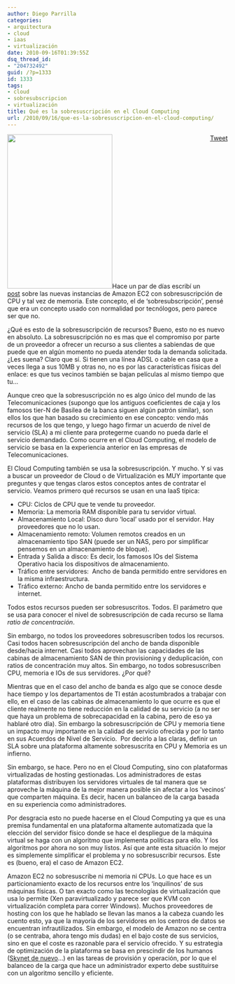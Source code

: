 ```yaml
---
author: Diego Parrilla
categories:
- arquitectura
- cloud
- iaas
- virtualización
date: 2010-09-16T01:39:55Z
dsq_thread_id:
- "204732492"
guid: /?p=1333
id: 1333
tags:
- cloud
- sobresubscripcion
- virtualización
title: Qué es la sobresuscripción en el Cloud Computing
url: /2010/09/16/que-es-la-sobresuscripcion-en-el-cloud-computing/
---
```


<div style="float: right; margin-left: 10px;">
  <a href="https://twitter.com/share" class="twitter-share-button" data-via="nubeblog" data-hashtags="cloud,sobresubscripcion,virtualizaci%C3%B3n" data-count="vertical" data-url="/2010/09/16/que-es-la-sobresuscripcion-en-el-cloud-computing/">Tweet</a>
</div>

[<img class="alignright size-full wp-image-1337" title="glass_full" src="/wp-content/uploads/glass_full.jpg" alt="" width="240" height="352" srcset="/wp-content/uploads/glass_full.jpg 240w, /wp-content/uploads/glass_full-204x300.jpg 204w" sizes="(max-width: 240px) 100vw, 240px" />](/wp-content/uploads/glass_full.jpg)Hace un par de días escribí un [post](/2010/09/13/amazon-anuncia-nuevas-instancias-desde-7-al-mes/) sobre las nuevas instancias de Amazon EC2 con sobresuscripción de CPU y tal vez de memoria. Este concepto, el de &#8216;sobresubscripción&#8217;, pensé que era un concepto usado con normalidad por tecnólogos, pero parece ser que no.

¿Qué es esto de la sobresuscripción de recursos? Bueno, esto no es nuevo en absoluto. La sobresuscripción no es mas que el compromiso por parte de un proveedor a ofrecer un recurso a sus clientes a sabiendas de que puede que en algún momento no pueda atender toda la demanda solicitada. ¿Les suena? Claro que sí. Si tienen una línea ADSL o cable en casa que a veces llega a sus 10MB y otras no, no es por las características físicas del enlace: es que tus vecinos también se bajan películas al mismo tiempo que tu&#8230;

Aunque creo que la sobresuscripción no es algo único del mundo de las Telecomunicaciones (supongo que los antiguos coeficientes de caja y los famosos tier-N de Basilea de la banca siguen algún patrón similar), son ellos los que han basado su crecimiento en ese concepto: vendo más recursos de los que tengo, y luego hago firmar un acuerdo de nivel de servicio (SLA) a mi cliente para protegerme cuando no pueda darle el servicio demandado. Como ocurre en el Cloud Computing, el modelo de servicio se basa en la experiencia anterior en las empresas de Telecomunicaciones.

El Cloud Computing también se usa la sobresuscripción. Y mucho. Y si vas a buscar un proveedor de Cloud o de Virtualización es MUY importante que preguntes y que tengas claros estos conceptos antes de contratar el servicio. Veamos primero qué recursos se usan en una IaaS típica:

  * CPU: Ciclos de CPU que te vende tu proveedor.
  * Memoria: La memoria RAM disponible para tu servidor virtual.
  * Almacenamiento Local: Disco duro &#8216;local&#8217; usado por el servidor. Hay proveedores que no lo usan.
  * Almacenamiento remoto: Volumen remotos creados en un almacenamiento tipo SAN (puede ser un NAS, pero por simplificar pensemos en un almacenamiento de bloque).
  * Entrada y Salida a disco: Es decir, los famosos IOs del Sistema Operativo hacia los dispositivos de almacenamiento.
  * Tráfico entre servidores:  Ancho de banda permitido entre servidores en la misma infraestructura.
  * Tráfico externo: Ancho de banda permitido entre los servidores e internet.

Todos estos recursos pueden ser sobresuscritos. Todos. El parámetro que se usa para conocer el nivel de sobresuscripción de cada recurso se llama _ratio de concentración_.

Sin embargo, no todos los proveedores sobresuscriben todos los recursos. Casi todos hacen sobresuscripción del ancho de banda disponible desde/hacia internet. Casi todos aprovechan las capacidades de las cabinas de almacenamiento SAN de thin provisioning y deduplicación, con ratios de concentración muy altos. Sin embargo, no todos sobresuscriben CPU, memoria e IOs de sus servidores. ¿Por qué?

Mientras que en el caso del ancho de banda es algo que se conoce desde hace tiempo y los departamentos de TI están acostumbrados a trabajar con ello, en el caso de las cabinas de almacenamiento lo que ocurre es que el cliente realmente no tiene reducción en la calidad de su servicio (a no ser que haya un problema de sobrecapacidad en la cabina, pero de eso ya hablaré otro día). Sin embargo la sobresuscripción de CPU y memoria tiene un impacto muy importante en la calidad de servicio ofrecida y por lo tanto en sus Acuerdos de Nivel de Servicio.  Por decirlo a las claras, definir un SLA sobre una plataforma altamente sobresuscrita en CPU y Memoria es un infierno.

Sin embargo, se hace. Pero no en el Cloud Computing, sino con plataformas virtualizadas de hosting gestionadas. Los administradores de estas plataformas distribuyen los servidores virtuales de tal manera que se aproveche la máquina de la mejor manera posible sin afectar a los &#8216;vecinos&#8217; que comparten máquina. Es decir, hacen un balanceo de la carga basada en su experiencia como administradores.

Por desgracia esto no puede hacerse en el Cloud Computing ya que es una premisa fundamental en una plataforma altamente automatizada que la elección del servidor físico donde se hace el despliegue de la máquina virtual se haga con un algoritmo que implementa políticas para ello. Y los algoritmos por ahora no son muy listos. Así que ante esta situación lo mejor es simplemente simplificar el problema y no sobresuscribir recursos. Este es (bueno, era) el caso de Amazon EC2.

Amazon EC2 no sobresuscribe ni memoria ni CPUs. Lo que hace es un particionamiento exacto de los recursos entre los &#8216;inquilinos&#8217; de sus máquinas físicas. O tan exacto como las tecnologías de virtualización que usa lo permite (Xen paravirtualizado y parece ser que KVM con virtualización completa para correr Windows). Muchos proveedores de hosting con los que he hablado se llevan las manos a la cabeza cuando les cuento esto, ya que la mayoría de los servidores en los centros de datos se encuentran infrautilizados. Sin embargo, el modelo de Amazon no se centra (o se centraba, ahora tengo mis dudas) en el bajo coste de sus servicios, sino en que el coste es razonable para el servicio ofrecido. Y su estrategia de optimización de la plataforma se basa en prescindir de los humanos ([Skynet de nuevo](/2009/01/14/seran-los-humanos-irrelevantes-monitorizando-aplicaciones-cloud/)&#8230;) en las tareas de provisión y operación, por lo que el balanceo de la carga que hace un administrador experto debe sustituirse con un algoritmo sencillo y eficiente.
